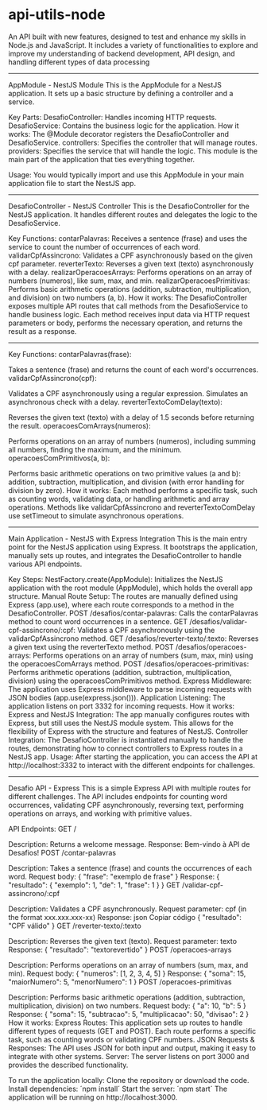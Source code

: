 # api-utils-node
An API built with new features, designed to test and enhance my skills in Node.js and JavaScript. It includes a variety of functionalities to explore and improve my understanding of backend development, API design, and handling different types of data processing

--------------------------------------------------------------------------------------------------------------------------------------

AppModule - NestJS Module
This is the AppModule for a NestJS application. It sets up a basic structure by defining a controller and a service.

Key Parts:
DesafioController: Handles incoming HTTP requests.
DesafioService: Contains the business logic for the application.
How it works:
The @Module decorator registers the DesafioController and DesafioService.
controllers: Specifies the controller that will manage routes.
providers: Specifies the service that will handle the logic.
This module is the main part of the application that ties everything together.

Usage:
You would typically import and use this AppModule in your main application file to start the NestJS app.

--------------------------------------------------------------------------------------------------------------------------------------

DesafioController - NestJS Controller
This is the DesafioController for the NestJS application. It handles different routes and delegates the logic to the DesafioService.

Key Functions:
contarPalavras: Receives a sentence (frase) and uses the service to count the number of occurrences of each word.
validarCpfAssincrono: Validates a CPF asynchronously based on the given cpf parameter.
reverterTexto: Reverses a given text (texto) asynchronously with a delay.
realizarOperacoesArrays: Performs operations on an array of numbers (numeros), like sum, max, and min.
realizarOperacoesPrimitivas: Performs basic arithmetic operations (addition, subtraction, multiplication, and division) on two numbers (a, b).
How it works:
The DesafioController exposes multiple API routes that call methods from the DesafioService to handle business logic.
Each method receives input data via HTTP request parameters or body, performs the necessary operation, and returns the result as a response.

--------------------------------------------------------------------------------------------------------------------------------------

Key Functions:
contarPalavras(frase):

Takes a sentence (frase) and returns the count of each word's occurrences.
validarCpfAssincrono(cpf):

Validates a CPF asynchronously using a regular expression. Simulates an asynchronous check with a delay.
reverterTextoComDelay(texto):

Reverses the given text (texto) with a delay of 1.5 seconds before returning the result.
operacoesComArrays(numeros):

Performs operations on an array of numbers (numeros), including summing all numbers, finding the maximum, and the minimum.
operacoesComPrimitivos(a, b):

Performs basic arithmetic operations on two primitive values (a and b): addition, subtraction, multiplication, and division (with error handling for division by zero).
How it works:
Each method performs a specific task, such as counting words, validating data, or handling arithmetic and array operations.
Methods like validarCpfAssincrono and reverterTextoComDelay use setTimeout to simulate asynchronous operations.

--------------------------------------------------------------------------------------------------------------------------------------

Main Application - NestJS with Express Integration
This is the main entry point for the NestJS application using Express. It bootstraps the application, manually sets up routes, and integrates the DesafioController to handle various API endpoints.

Key Steps:
NestFactory.create(AppModule): Initializes the NestJS application with the root module (AppModule), which holds the overall app structure.
Manual Route Setup: The routes are manually defined using Express (app.use), where each route corresponds to a method in the DesafioController.
POST /desafios/contar-palavras: Calls the contarPalavras method to count word occurrences in a sentence.
GET /desafios/validar-cpf-assincrono/:cpf: Validates a CPF asynchronously using the validarCpfAssincrono method.
GET /desafios/reverter-texto/:texto: Reverses a given text using the reverterTexto method.
POST /desafios/operacoes-arrays: Performs operations on an array of numbers (sum, max, min) using the operacoesComArrays method.
POST /desafios/operacoes-primitivas: Performs arithmetic operations (addition, subtraction, multiplication, division) using the operacoesComPrimitivos method.
Express Middleware: The application uses Express middleware to parse incoming requests with JSON bodies (app.use(express.json())).
Application Listening: The application listens on port 3332 for incoming requests.
How it works:
Express and NestJS Integration: The app manually configures routes with Express, but still uses the NestJS module system. This allows for the flexibility of Express with the structure and features of NestJS.
Controller Integration: The DesafioController is instantiated manually to handle the routes, demonstrating how to connect controllers to Express routes in a NestJS app.
Usage:
After starting the application, you can access the API at http://localhost:3332 to interact with the different endpoints for challenges.

--------------------------------------------------------------------------------------------------------------------------------------

Desafio API - Express
This is a simple Express API with multiple routes for different challenges. The API includes endpoints for counting word occurrences, validating CPF asynchronously, reversing text, performing operations on arrays, and working with primitive values.

API Endpoints:
GET /

Description: Returns a welcome message.
Response: Bem-vindo à API de Desafios!
POST /contar-palavras

Description: Takes a sentence (frase) and counts the occurrences of each word.
Request body:
  { "frase": "exemplo de frase" }
Response:
  { "resultado": { "exemplo": 1, "de": 1, "frase": 1 } }
GET /validar-cpf-assincrono/:cpf

Description: Validates a CPF asynchronously.
Request parameter: cpf (in the format xxx.xxx.xxx-xx)
Response:
json
Copiar código
{ "resultado": "CPF válido" }
GET /reverter-texto/:texto

Description: Reverses the given text (texto).
Request parameter: texto
Response:
  { "resultado": "textorevertido" }
POST /operacoes-arrays

Description: Performs operations on an array of numbers (sum, max, and min).
Request body:
  { "numeros": [1, 2, 3, 4, 5] }
Response:
  { "soma": 15, "maiorNumero": 5, "menorNumero": 1 }
POST /operacoes-primitivas

Description: Performs basic arithmetic operations (addition, subtraction, multiplication, division) on two numbers.
Request body:
  { "a": 10, "b": 5 }
Response:
  { "soma": 15, "subtracao": 5, "multiplicacao": 50, "divisao": 2 }
How it works:
Express Routes: This application sets up routes to handle different types of requests (GET and POST). Each route performs a specific task, such as counting words or validating CPF numbers.
JSON Requests & Responses: The API uses JSON for both input and output, making it easy to integrate with other systems.
Server: The server listens on port 3000 and provides the described functionality.

To run the application locally:
Clone the repository or download the code.
Install dependencies:
  ´npm install´
Start the server:
  ´npm start´
The application will be running on http://localhost:3000.

